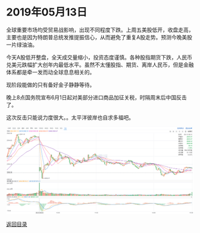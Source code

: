 # 2019年05月13日

全球重要市场均受贸易战影响，出现不同程度下跌。上周五美股低开，收盘走高，主要也是因为特朗普总统发推提振信心，从而避免了重复A股走势。预测今晚美股一片绿油油。

今天A股低开整盘，全天成交量缩小，投资态度谨慎。各种股指期货下跌，人民币兑美元跌幅扩大创年内最低水平。虽然不太懂股指、期货、离岸人民币，但是金融体系都是牵一发而动全球息息相关的。

现阶段能做的只有备好金子静静等待。

晚上8点国务院宣布6月1日起对美部分进口商品加征关税，时隔周末后中国反击了。

这次反击只能说力度很大。。太平洋彼岸也自求多福吧。

![K minute](https://github.com/gdoggy/investment-diary/blob/master/2019/RunChart/0513.png)

[返回目录](https://github.com/gdoggy/investment-diary/blob/master/README.md)